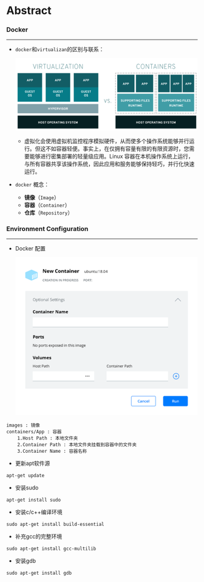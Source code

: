 # Abstract



### Docker

***

* `docker`和`virtualizan`的区别与联系：

  ![docker_and_virtualization](https://github.com/Ganliber/CSAPP/blob/main/images/docker_and_virtualization.png)

  * 虚拟化会使用虚拟机监控程序模拟硬件，从而使多个操作系统能够并行运行。但这不如容器轻便。事实上，在仅拥有容量有限的有限资源时，您需要能够进行密集部署的轻量级应用。Linux 容器在本机操作系统上运行，与所有容器共享该操作系统，因此应用和服务能够保持轻巧，并行化快速运行。

* `docker` 概念：

  * **镜像**（`Image`）
  * **容器**（`Container`）
  * **仓库**（`Repository`）



### Environment Configuration

***

* Docker 配置

  ![ini_env](https://github.com/Ganliber/CSAPP/blob/main/images/ini_env.png)

```
images : 镜像
containers/App : 容器
	1.Host Path : 本地文件夹
	2.Container Path : 本地文件夹挂载到容器中的文件夹
    3.Container Name : 容器名称
```

* 更新apt软件源

```
apt-get update
```

* 安装sudo

```
apt-get install sudo
```

* 安装c/c++编译环境

```
sudo apt-get install build-essential
```

* 补充gcc的完整环境

```
sudo apt-get install gcc-multilib
```

* 安装gdb

```
sudo apt-get install gdb
```













